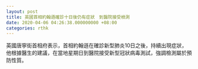 ```yaml
---
layout: post
title: 英國首相約翰遜確診十日後仍有症狀　到醫院接受檢測　
date: 2020-04-06 04:26:38.000000000 +08:00
categories: rthk
---
```


英國唐寧街首相府表示，首相約翰遜在確診新型肺炎10日之後，持續出現症狀，他根據醫生的建議，在當地星期日到醫院接受新型冠狀病毒測試，強調檢測屬於預防性質。
